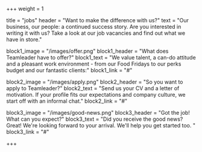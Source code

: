 +++
weight = 1

title = "jobs"
header = "Want to make the difference with us?"
text = "Our business, our people: a continued success story. Are you interested in writing it with us? Take a look at our job vacancies and find out what we have in store."

block1_image = "/images/offer.png"
block1_header = "What does Teamleader have to offer?"
block1_text = "We value talent, a can-do attitude and a pleasant work environment - from our Food Fridays to our perks budget and our fantastic clients:"
block1_link = "#"

block2_image = "/images/apply.png"
block2_header = "So you want to apply to Teamleader?"
block2_text = "Send us your CV and a letter of motivation. If your profile fits our expectations and company culture, we start off with an informal chat."
block2_link = "#"

block3_image = "/images/good-news.png"
block3_header = "Got the job! What can you expect?"
block3_text = "Did you receive the good news? Great! We're looking forward to your arrival. We'll help you get started too. "
block3_link = "#"

+++

